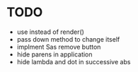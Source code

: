 # TODO

- use <Component> instead of render()
- pass down method to change itself
- implment Sas remove button
- hide parens in application
- hide lambda and dot in successive abs
